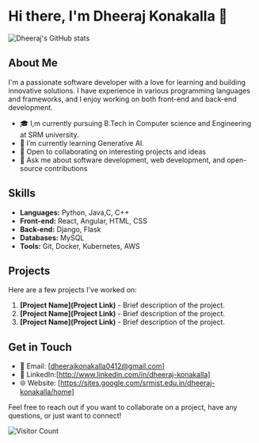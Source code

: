 # Hi there, I'm Dheeraj Konakalla 👋

![Dheeraj's GitHub stats](https://github-readme-stats.vercel.app/api?username=DheerajKonakalla4&show_icons=true&theme=radical)

## About Me

I'm a passionate software developer with a love for learning and building innovative solutions. I have experience in various programming languages and frameworks, and I enjoy working on both front-end and back-end development.

- 🎓 I,m currently pursuing B.Tech in Computer science and Engineering at SRM university.
- 🌱 I’m currently learning Generative AI.
- 🤝 Open to collaborating on interesting projects and ideas
- 💬 Ask me about software development, web development, and open-source contributions

## Skills

- **Languages:** Python, Java,C, C++
- **Front-end:** React, Angular, HTML, CSS
- **Back-end:** Django, Flask
- **Databases:** MySQL
- **Tools:** Git, Docker, Kubernetes, AWS

## Projects

Here are a few projects I've worked on:

1. **[Project Name](Project Link)** - Brief description of the project.
2. **[Project Name](Project Link)** - Brief description of the project.
3. **[Project Name](Project Link)** - Brief description of the project.

## Get in Touch

- 📧 Email: [dheerajkonakalla0412@gmail.com]
- 💼 LinkedIn:[http://www.linkedin.com/in/dheeraj-konakalla]
- 🌐 Website: [https://sites.google.com/srmist.edu.in/dheeraj-konakalla/home]

Feel free to reach out if you want to collaborate on a project, have any questions, or just want to connect!

![Visitor Count](https://visitor-badge.laobi.icu/badge?page_id=DheerajKonakalla4.DheerajKonakalla4)
